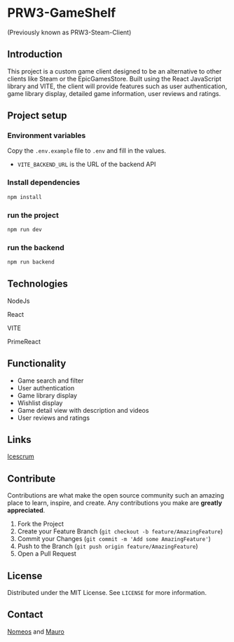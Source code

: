 # PRW3-GameShelf

(Previously known as PRW3-Steam-Client)

## Introduction

This project is a custom game client designed to be an alternative to other clients like Steam or  the EpicGamesStore. Built using the React JavaScript library and VITE, the client will provide features such as user authentication, game library display, detailed game information, user reviews and ratings.
## Project setup

### Environment variables

Copy the `.env.example` file to `.env` and fill in the values. 

- `VITE_BACKEND_URL` is the URL of the backend API

### Install dependencies

```bash
npm install
```

### run the project

```bash
npm run dev
```

### run the backend

```bash
npm run backend
```
## Technologies
NodeJs

React

VITE

PrimeReact 

## Functionality
- Game search and filter
- User authentication
- Game library display
- Wishlist display
- Game detail view with description and videos
- User reviews and ratings

## Links
[Icescrum](https://icescrum.cpnv.ch/p/PRW3STEAMC/#/project)

## Contribute

Contributions are what make the open source community such an amazing place to learn, inspire, and create. Any contributions you make are **greatly appreciated**.

1. Fork the Project
2. Create your Feature Branch (`git checkout -b feature/AmazingFeature`)
3. Commit your Changes (`git commit -m 'Add some AmazingFeature'`)
4. Push to the Branch (`git push origin feature/AmazingFeature`)
5. Open a Pull Request

## License

Distributed under the MIT License. See `LICENSE` for more information.

## Contact
[Nomeos](https://github.com/Nomeos) and [Mauro](https://github.com/MauroWasTaken)